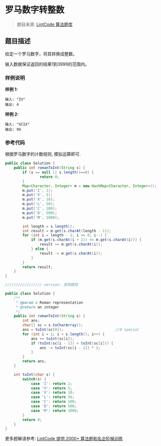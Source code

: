 # 罗马数字转整数
 > 题目来源: [LintCode 算法题库](https://www.lintcode.com/problem/roman-to-integer/?utm_source=sc-github-wzz)
 ## 题目描述
 给定一个罗马数字，将其转换成整数。

输入数据保证返回的结果1到3999的范围内。
 ### 样例说明
 **样例 1:**

```
输入: "IV"
输出: 4
```

**样例 2:**

```
输入: "XCIX"
输出: 99
```
 ### 参考代码
 根据罗马数字的计数规则, 模拟运算即可.
```java
public class Solution {
 	public int romanToInt(String s) {
	    if (s == null || s.length()==0) {
                return 0;
	    }
	    Map<Character, Integer> m = new HashMap<Character, Integer>();
	    m.put('I', 1);
	    m.put('V', 5);
	    m.put('X', 10);
	    m.put('L', 50);
	    m.put('C', 100);
	    m.put('D', 500);
	    m.put('M', 1000);

	    int length = s.length();
	    int result = m.get(s.charAt(length - 1));
	    for (int i = length - 2; i >= 0; i--) {
	        if (m.get(s.charAt(i + 1)) <= m.get(s.charAt(i))) {
	            result += m.get(s.charAt(i));
	        } else {
	            result -= m.get(s.charAt(i));
	        }
	    }
	    return result;
	}
}

///////////////// version: 高频题班

public class Solution {
    /**
     * @param s Roman representation
     * @return an integer
     */
    public int romanToInt(String s) {
        int ans;
        char[] sc = s.toCharArray();
        ans = toInt(sc[0]);                        //0 special
        for (int i = 1; i < s.length(); i++) {
            ans += toInt(sc[i]);
            if (toInt(sc[i - 1]) < toInt(sc[i])) {
                ans -= toInt(sc[i - 1]) * 2;
            }
        }
        return ans;
    }

    int toInt(char s) {
        switch(s) {
            case 'I': return 1;
            case 'V': return 5;
            case 'X': return 10;
            case 'L': return 50;
            case 'C': return 100;
            case 'D': return 500;
            case 'M': return 1000;
        }
        return 0;
    }
}
```
 更多题解请参考: [LintCode 提供 2000+ 算法题和名企阶梯训练](https://www.lintcode.com/problem/?utm_source=sc-github-wzz)